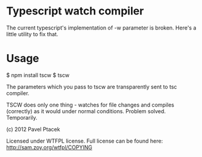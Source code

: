 Typescript watch compiler
=========================
The current typescript's implementation of -w parameter is broken. Here's a little utility to fix that.

Usage
=====

  $ npm install tscw
  $ tscw <parameters which you would use with tsc>

The parameters which you pass to tscw are transparently sent to tsc compiler.

TSCW does only one thing - watches for file changes and compiles (correctly) as it would under normal conditions.
Problem solved. Temporarily.

(c) 2012 Pavel Ptacek

Licensed under WTFPL license. Full license can be found here: http://sam.zoy.org/wtfpl/COPYING